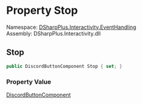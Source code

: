 # Property Stop

Namespace: [DSharpPlus.Interactivity.EventHandling](DSharpPlus.Interactivity.EventHandling.md)  
Assembly: DSharpPlus.Interactivity.dll

## <a id="DSharpPlus_Interactivity_EventHandling_PaginationButtons_Stop"></a>Stop

```csharp
public DiscordButtonComponent Stop { set; }
```

### Property Value

[DiscordButtonComponent](DSharpPlus.Entities.DiscordButtonComponent.md)

